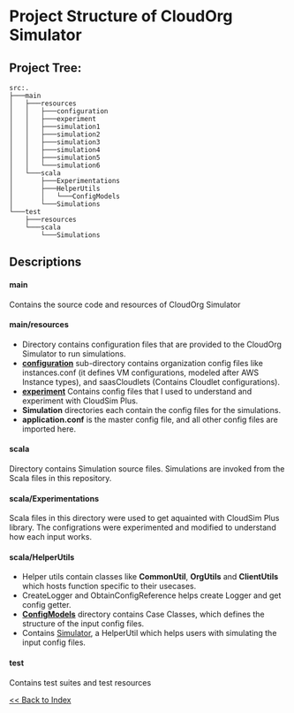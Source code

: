 # Project Structure of CloudOrg Simulator

## Project Tree:
```
src:.
├───main
│   ├───resources
│   │   ├───configuration
│   │   ├───experiment
│   │   ├───simulation1
│   │   ├───simulation2
│   │   ├───simulation3
│   │   ├───simulation4
│   │   ├───simulation5
│   │   └───simulation6
│   └───scala
│       ├───Experimentations
│       ├───HelperUtils
│       │   └───ConfigModels
│       └───Simulations
└───test
    ├───resources
    └───scala
        └───Simulations
```

## Descriptions

#### main 
Contains the source code and resources of CloudOrg Simulator

#### main/resources
- Directory contains configuration files that are provided to the CloudOrg Simulator to run simulations.
- [**configuration**](https://github.com/laxmena/CloudOrg-Simulator/tree/main/src/main/resources/configuration) sub-directory contains organization config files like instances.conf (it defines VM configurations, modeled after AWS Instance types), and saasCloudlets (Contains Cloudlet configurations).
- [**experiment**](https://github.com/laxmena/CloudOrg-Simulator/tree/main/src/main/resources/experiment) Contains config files that I used to understand and experiment with CloudSim Plus.
- **Simulation** directories each contain the config files for the simulations.
- **application.conf** is the master config file, and all other config files are imported here.

#### scala
Directory contains Simulation source files. Simulations are invoked from the Scala files in this repository.

#### scala/Experimentations
Scala files in this directory were used to get aquainted with CloudSim Plus library. The configrations were experimented and modified to understand how each input works.

#### scala/HelperUtils
- Helper utils contain classes like **CommonUtil**, **OrgUtils** and **ClientUtils** which hosts function specific to their usecases.
- CreateLogger and ObtainConfigReference helps create Logger and get config getter.
- [**ConfigModels**](https://github.com/laxmena/CloudOrg-Simulator/tree/main/src/main/scala/HelperUtils/ConfigModels) directory contains Case Classes, which defines the structure of the input config files.
- Contains [Simulator](https://github.com/laxmena/CloudOrg-Simulator/tree/main/src/main/scala/HelperUtils/Simulator.scala), a HelperUtil which helps users with simulating the input config files. 

#### test
Contains test suites and test resources

[<< Back to Index](README.md)